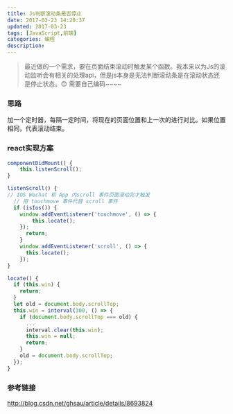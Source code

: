 ```yaml
---
title: Js判断滚动条是否停止
date: 2017-03-23 14:20:37
updated: 2017-03-23
tags: [JavaScript,前端]
categories: 编程
description:
---
```


> 最近做的一个需求，要在页面结束滚动时触发某个函数。我本来以为Js的滚动监听会有相关的处理api，但是js本身是无法判断滚动条是在滚动状态还是停止状态。😊 需要自己编码~~~~

### 思路
加一个定时器，每隔一定时间，将现在的页面位置和上一次的进行对比。如果位置相同，代表滚动结束。

### react实现方案

```js
componentDidMount() {
    this.listenScroll();
}

listenScroll() {
// IOS Wechat 和 App 内scroll 事件页面滚动完才触发
  // 用 touchmove 事件代替 scroll 事件
  if (isIos()) {
    window.addEventListener('touchmove', () => {
        this.locate();
    });
      return;
    }
    window.addEventListener('scroll', () => {
      this.locate();
    });
}

locate() {
  if (this.win) {
    return;
  }
  let old = document.body.scrollTop;
  this.win = interval(300, () => {
    if (document.body.scrollTop === old) {
      ...
      interval.clear(this.win);
      this.win = null;
      return;
    }
    old = document.body.scrollTop;
  });
}
```

### 参考链接
http://blog.csdn.net/ghsau/article/details/8693824
